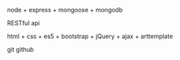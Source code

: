  node + express + mongoose + mongodb 

 RESTful api 

 html + css + es5 + bootstrap + jQuery + ajax + arttemplate

 git github